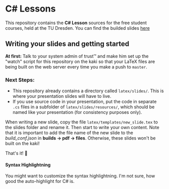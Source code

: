 # C# Lessons

This repository contains the __C# Lesson__ sources for the free student courses, held at the TU Dresden. You can find the builded slides [here](https://fsr.github.io/csharp-lessons/materials.html "C# Lessons")

<!-- Exercises to go along with the courses can be found [on GitHub pages](http://fsr.github.io/csharp-lessons/) or on the `gh-pages` branch of this repository as Markdown sources. -->


## Writing your slides and getting started

**At first:** Talk to your system admin of trust™ and make him set up the "watch" script for this repository on the kaki so that your LaTeX files are being built on the web server every time you make a push to `master`.

### Next Steps:
- This repository already contains a directory called `latex/slides/`. This is where your presentation slides will have to live.
- If you use source code in your presentation, put the code in separate `.cs` files in a subfolder of `latex/slides/resources/`, which should be named like your presentation (for consistency purposes only).

When writing a new slide, copy the file `latex/templates/new_slide.tex` to the slides folder and rename it. Then start to write your own content. Note that it is important to add the file name of the new slide to the *build_conf.json* in **builds -> pdf -> files**. Otherwise, these slides won't be built on the kaki!

That's it! :tada:


#### Syntax Highlightning
You might want to customize the syntax highlightning. I'm not sure, how good the auto-highlight for C# is.
